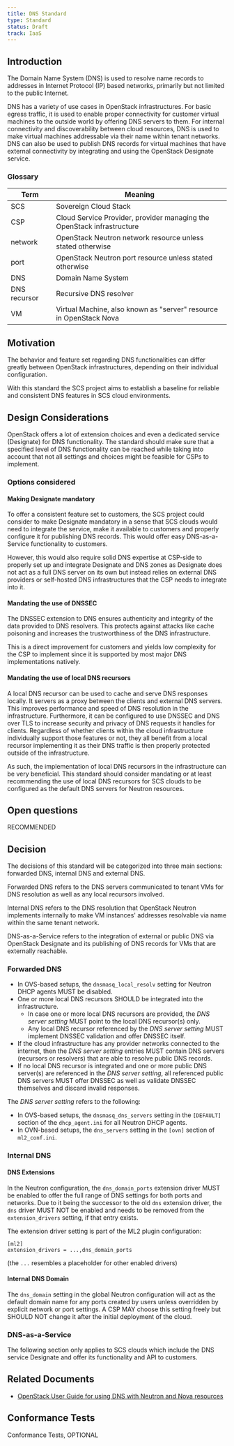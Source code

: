 ```yaml
---
title: DNS Standard
type: Standard
status: Draft
track: IaaS
---
```


## Introduction

The Domain Name System (DNS) is used to resolve name records to addresses in Internet Protocol (IP) based networks, primarily but not limited to the public Internet.

DNS has a variety of use cases in OpenStack infrastructures.
For basic egress traffic, it is used to enable proper connectivity for customer virtual machines to the outside world by offering DNS servers to them.
For internal connectivity and discoverability between cloud resources, DNS is used to make virtual machines addressable via their name within tenant networks.
DNS can also be used to publish DNS records for virtual machines that have external connectivity by integrating and using the OpenStack Designate service.

### Glossary

| Term | Meaning |
|---|---|
| SCS | Sovereign Cloud Stack |
| CSP | Cloud Service Provider, provider managing the OpenStack infrastructure |
| network | OpenStack Neutron network resource unless stated otherwise |
| port | OpenStack Neutron port resource unless stated otherwise |
| DNS | Domain Name System |
| DNS recursor | Recursive DNS resolver |
| VM | Virtual Machine, also known as "server" resource in OpenStack Nova |

## Motivation

The behavior and feature set regarding DNS functionalities can differ greatly between OpenStack infrastructures, depending on their individual configuration.

With this standard the SCS project aims to establish a baseline for reliable and consistent DNS features in SCS cloud environments.

## Design Considerations

OpenStack offers a lot of extension choices and even a dedicated service (Designate) for DNS functionality.
The standard should make sure that a specified level of DNS functionality can be reached while taking into account that not all settings and choices might be feasible for CSPs to implement.

### Options considered

#### Making Designate mandatory

To offer a consistent feature set to customers, the SCS project could consider to make Designate mandatory in a sense that SCS clouds would need to integrate the service, make it available to customers and properly configure it for publishing DNS records.
This would offer easy DNS-as-a-Service functionality to customers.

However, this would also require solid DNS expertise at CSP-side to properly set up and integrate Designate and DNS zones as Designate does not act as a full DNS server on its own but instead relies on external DNS providers or self-hosted DNS infrastructures that the CSP needs to integrate into it.

#### Mandating the use of DNSSEC

The DNSSEC extension to DNS ensures authenticity and integrity of the data provided to DNS resolvers.
This protects against attacks like cache poisoning and increases the trustworthiness of the DNS infrastructure.

This is a direct improvement for customers and yields low complexity for the CSP to implement since it is supported by most major DNS implementations natively.

#### Mandating the use of local DNS recursors

A local DNS recursor can be used to cache and serve DNS responses locally. It servers as a proxy between the clients and external DNS servers.
This improves performance and speed of DNS resolution in the infrastructure.
Furthermore, it can be configured to use DNSSEC and DNS over TLS to increase security and privacy of DNS requests it handles for clients.
Regardless of whether clients within the cloud infrastructure individually support those features or not, they all benefit from a local recursor implementing it as their DNS traffic is then properly protected outside of the infrastructure.

As such, the implementation of local DNS recursors in the infrastructure can be very beneficial.
This standard should consider mandating or at least recommending the use of local DNS recursors for SCS clouds to be configured as the default DNS servers for Neutron resources.

## Open questions

RECOMMENDED

## Decision

The decisions of this standard will be categorized into three main sections: forwarded DNS, internal DNS and external DNS.

Forwarded DNS refers to the DNS servers communicated to tenant VMs for DNS resolution as well as any local recursors involved.

Internal DNS refers to the DNS resolution that OpenStack Neutron implements internally to make VM instances' addresses resolvable via name within the same tenant network.

DNS-as-a-Service refers to the integration of external or public DNS via OpenStack Designate and its publishing of DNS records for VMs that are externally reachable.

### Forwarded DNS

- In OVS-based setups, the `dnsmasq_local_resolv` setting for Neutron DHCP agents MUST be disabled.
- One or more local DNS recursors SHOULD be integrated into the infrastructure.
    - In case one or more local DNS recursors are provided, the *DNS server setting* MUST point to the local DNS recursor(s) only.
    - Any local DNS recursor referenced by the *DNS server setting* MUST implement DNSSEC validation and offer DNSSEC itself.
- If the cloud infrastructure has any provider networks connected to the internet, then the *DNS server setting* entries MUST contain DNS servers (recursors or resolvers) that are able to resolve public DNS records.
- If no local DNS recursor is integrated and one or more public DNS server(s) are referenced in the *DNS server setting*, all referenced public DNS servers MUST offer DNSSEC as well as validate DNSSEC themselves and discard invalid responses.

The *DNS server setting* refers to the following:

- In OVS-based setups, the `dnsmasq_dns_servers` setting in the `[DEFAULT]` section of the `dhcp_agent.ini` for all Neutron DHCP agents.
- In OVN-based setups, the `dns_servers` setting in the `[ovn]` section of `ml2_conf.ini`.


### Internal DNS

#### DNS Extensions

In the Neutron configuration, the `dns_domain_ports` extension driver MUST be enabled to offer the full range of DNS settings for both ports and networks.
Due to it being the successor to the old `dns` extension driver, the `dns` driver MUST NOT be enabled and needs to be removed from the `extension_drivers` setting, if that entry exists.

The extension driver setting is part of the ML2 plugin configuration:

```
[ml2]
extension_drivers = ...,dns_domain_ports
```
(the `...` resembles a placeholder for other enabled drivers)

#### Internal DNS Domain

The `dns_domain` setting in the global Neutron configuration will act as the default domain name for any ports created by users unless overridden by explicit network or port settings.
A CSP MAY choose this setting freely but SHOULD NOT change it after the initial deployment of the cloud.

### DNS-as-a-Service

The following section only applies to SCS clouds which include the DNS service Designate and offer its functionality and API to customers.

<!-- TODO -->

## Related Documents

- [OpenStack User Guide for using DNS with Neutron and Nova resources](https://docs.openstack.org/designate/latest/user/neutron-integration.html)

## Conformance Tests

Conformance Tests, OPTIONAL
